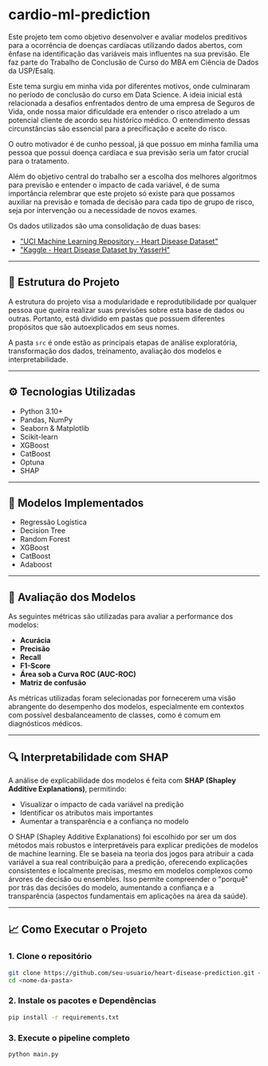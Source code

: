 # cardio-ml-prediction

Este projeto tem como objetivo desenvolver e avaliar modelos preditivos para a ocorrência de doenças cardíacas utilizando dados abertos, com ênfase na identificação das variáveis mais influentes na sua previsão. Ele faz parte do Trabalho de Conclusão de Curso do MBA em Ciência de Dados da USP/Esalq.

Este tema surgiu em minha vida por diferentes motivos, onde culminaram no período de conclusão do curso em Data Science. A ideia inicial está relacionada a desafios enfrentados dentro de uma empresa de Seguros de Vida, onde nossa maior dificuldade era entender o risco atrelado a um potencial cliente de acordo seu histórico médico. O entendimento dessas circunstâncias são essencial para a precificação e aceite do risco. 

O outro motivador é de cunho pessoal, já que possuo em minha família uma pessoa que possui doença cardíaca e sua previsão seria um fator crucial para o tratamento. 

Além do objetivo central do trabalho ser a escolha dos melhores algoritmos para previsão e entender o impacto de cada variável, é de suma importância relembrar que este projeto só existe para que possamos auxiliar na previsão e tomada de decisão para cada tipo de grupo de risco, seja por intervenção ou a necessidade de novos exames.

Os dados utilizados são uma consolidação de duas bases:
* ["UCI Machine Learning Repository - Heart Disease Dataset"](https://archive.ics.uci.edu/dataset/45/heart+disease)
* ["Kaggle - Heart Disease Dataset by YasserH"](https://www.kaggle.com/datasets/yasserh/heart-disease-dataset)

---

## 📁 Estrutura do Projeto

A estrutura do projeto visa a modularidade e reprodutibilidade por qualquer pessoa que queira realizar suas previsões sobre esta base de dados ou outras. 
Portanto, está dividido em pastas que possuem diferentes propósitos que são autoexplicados em seus nomes.

A pasta `src` é onde estão as principais etapas de análise exploratória, transformação dos dados, treinamento, avaliação dos modelos e interpretabilidade.


---

## ⚙️ Tecnologias Utilizadas

- Python 3.10+
- Pandas, NumPy
- Seaborn & Matplotlib
- Scikit-learn
- XGBoost
- CatBoost
- Optuna 
- SHAP

---

## 🧠 Modelos Implementados

- Regressão Logística
- Decision Tree
- Random Forest
- XGBoost
- CatBoost
- Adaboost

---

## 🧪 Avaliação dos Modelos

As seguintes métricas são utilizadas para avaliar a performance dos modelos:

- **Acurácia**
- **Precisão**
- **Recall**
- **F1-Score**
- **Área sob a Curva ROC (AUC-ROC)**
- **Matriz de confusão**

As métricas utilizadas foram selecionadas por fornecerem uma visão abrangente do desempenho dos modelos, especialmente em contextos com possível desbalanceamento de classes, como é comum em diagnósticos médicos.

---

## 🔍 Interpretabilidade com SHAP

A análise de explicabilidade dos modelos é feita com **SHAP (Shapley Additive Explanations)**, permitindo:
- Visualizar o impacto de cada variável na predição
- Identificar os atributos mais importantes
- Aumentar a transparência e a confiança no modelo

O SHAP (Shapley Additive Explanations) foi escolhido por ser um dos métodos mais robustos e interpretáveis para explicar predições de modelos de machine learning. Ele se baseia na teoria dos jogos para atribuir a cada variável a sua real contribuição para a predição, oferecendo explicações consistentes e localmente precisas, mesmo em modelos complexos como árvores de decisão ou ensembles. Isso permite compreender o "porquê" por trás das decisões do modelo, aumentando a confiança e a transparência (aspectos fundamentais em aplicações na área da saúde).

---

## 📈 Como Executar o Projeto

### 1. Clone o repositório

```bash
git clone https://github.com/seu-usuario/heart-disease-prediction.git <nome-da-pasta>
cd <nome-da-pasta>
```

### 2. Instale os pacotes e Dependências

```bash
pip install -r requirements.txt
```

### 3. Execute o pipeline completo

```bash
python main.py
```
